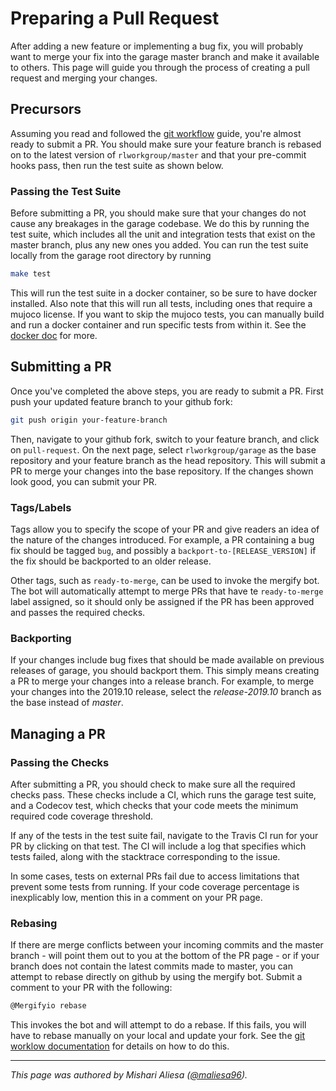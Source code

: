 
# Preparing a Pull Request

After adding a new feature or implementing a bug fix, you will probably want to
merge your fix into the garage master branch and make it available to others.
This page will guide you through the process of creating a pull request and
merging your changes.

## Precursors

Assuming you read and followed the [git workflow](git_workflow.md) guide,
you're almost ready to submit a PR. You should make sure your feature branch is
rebased on to the latest version of `rlworkgroup/master` and that your
pre-commit hooks pass, then run the test suite as shown below.

### Passing the Test Suite

Before submitting a PR, you should make sure that your changes do not cause any
breakages in the garage codebase. We do this by running the test suite, which
includes all the unit and integration tests that exist on the master branch,
plus any new ones you added. You can run the test suite locally from the garage
root directory by running

```sh
make test
```

This will run the test suite in a docker container, so be sure to have docker
installed. Also note that this will run all tests, including ones that require a
mujoco license. If you want to skip the mujoco tests, you can manually build
and run a docker container and run specific tests from within it. See the
[docker doc](docker.md) for more.

## Submitting a PR

Once you've completed the above steps, you are ready to submit a PR. First push
your updated feature branch to your github fork:

```sh
git push origin your-feature-branch
```

Then, navigate to your github fork, switch to your feature branch, and click on
`pull-request`.  On the next page, select `rlworkgroup/garage` as the base
repository and your feature branch as the head repository. This will submit a
PR to merge your changes into the base repository. If the changes shown look
good, you can submit your PR.

### Tags/Labels

Tags allow you to specify the scope of your PR and give readers an idea of the
nature of the changes introduced. For example, a PR containing a bug
fix should be tagged `bug`, and possibly a `backport-to-[RELEASE_VERSION]` if
the fix should be backported to an older release.

Other tags, such as `ready-to-merge`, can be used to invoke the mergify bot.
The bot will automatically attempt to merge PRs that have te `ready-to-merge`
label assigned, so it should only be assigned if the PR has been approved and
passes the required checks.

### Backporting

If your changes include bug fixes that should be made available on previous
releases of garage, you should backport them. This simply means creating a PR
to merge your changes into a release branch. For example, to merge your changes
into the 2019.10 release, select the *release-2019.10* branch as the base
instead of *master*.

## Managing a PR

### Passing the Checks

After submitting a PR, you should check to make sure all the required checks
pass. These checks include a CI, which runs the garage test suite, and a Codecov
test, which checks that your code meets the minimum required code coverage
threshold.

If any of the tests in the test suite fail, navigate to the Travis CI run for
your PR by clicking on that test. The CI will include a log that specifies which
tests failed, along with the stacktrace corresponding to the issue.

In some cases, tests on external PRs fail due to access limitations that prevent
some tests from running. If your code coverage percentage is inexplicably low,
mention this in a comment on your PR page.

### Rebasing

If there are merge conflicts between your incoming commits and the master
branch - will point them out to you at the bottom of the PR page - or if your
branch does not contain the latest commits made to master,  you can attempt to
rebase directly on github by using the mergify bot. Submit a comment to your PR
with the following:

```sh
@Mergifyio rebase
```

This invokes the bot and will attempt to do a rebase. If this fails, you will
have to rebase manually on your local and update your fork. See the
[git worklow documentation](git_workflow.md) for details on how to do this.

----

*This page was authored by Mishari Aliesa ([@maliesa96](https://github.com/maliesa96)).*
